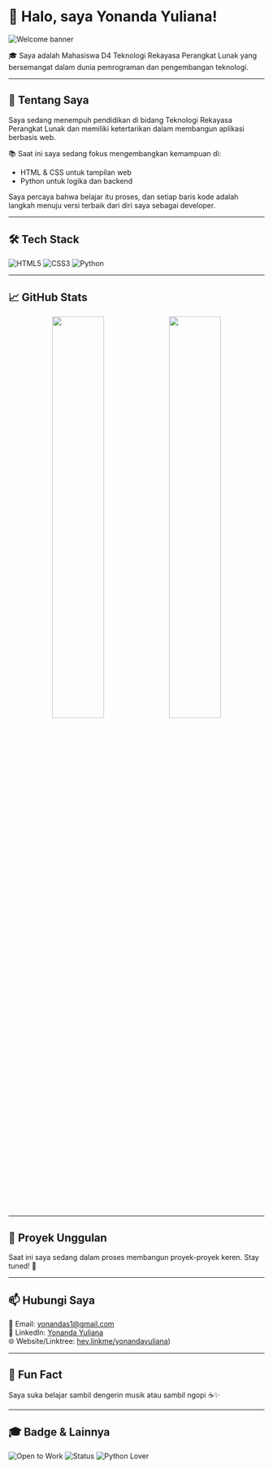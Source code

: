 # 👋 Halo, saya Yonanda Yuliana!

![Welcome banner](https://readme-typing-svg.herokuapp.com/?lines=Selamat+Datang+di+Profil+GitHub+Saya!=true&size=20)

🎓 Saya adalah Mahasiswa D4 Teknologi Rekayasa Perangkat Lunak yang bersemangat dalam dunia pemrograman dan pengembangan teknologi.

---

## 🚀 Tentang Saya

Saya sedang menempuh pendidikan di bidang Teknologi Rekayasa Perangkat Lunak dan memiliki ketertarikan dalam membangun aplikasi berbasis web.

📚 Saat ini saya sedang fokus mengembangkan kemampuan di:
- HTML & CSS untuk tampilan web
- Python untuk logika dan backend

Saya percaya bahwa belajar itu proses, dan setiap baris kode adalah langkah menuju versi terbaik dari diri saya sebagai developer.

---

## 🛠️ Tech Stack

![HTML5](https://img.shields.io/badge/-HTML5-E34F26?style=flat&logo=html5&logoColor=white)
![CSS3](https://img.shields.io/badge/-CSS3-1572B6?style=flat&logo=css3)
![Python](https://img.shields.io/badge/-Python-3776AB?style=flat&logo=python&logoColor=white)

---

## 📈 GitHub Stats

<p align="center">
  <img src="https://github-readme-stats.vercel.app/api?username=yonandaganteng&show_icons=true&theme=radical" width="45%" />
  <img src="https://github-readme-stats.vercel.app/api/top-langs/?username=yonandaganteng&layout=compact&theme=radical" width="45%" />
</p>

---

## 📂 Proyek Unggulan

Saat ini saya sedang dalam proses membangun proyek-proyek keren. Stay tuned! 🚧

---

## 📫 Hubungi Saya

📧 Email: yonandas1@gmail.com  
💼 LinkedIn: [Yonanda Yuliana](https://www.linkedin.com/in/yonanda%20yuliana)  
🌐 Website/Linktree: [hey.linkme/yonandayuliana](https://heylink.me/yonandayuliana))

---

## 📝 Fun Fact
Saya suka belajar sambil dengerin musik atau sambil ngopi ☕✨

---

## 🎓 Badge & Lainnya

![Open to Work](https://img.shields.io/badge/Open%20to-Work-brightgreen)
![Status](https://img.shields.io/badge/Status-Mahasiswa-blue)
![Python Lover](https://img.shields.io/badge/Python-Lover-yellow)
